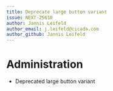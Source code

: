 ```yaml
---
title: Deprecate large button variant
issue: NEXT-25610
author: Jannis Leifeld
author_email: j.leifeld@cicada.com
author_github: Jannis Leifeld
---
```

# Administration
* Deprecated large button variant

